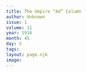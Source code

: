```yaml
---
title: The Umpire “Ad” Column
author: Unknown
issue: 1
volume: 11
year: 1916
month: 45
day: V
tags:
layout: page.njk
image:
---
```


